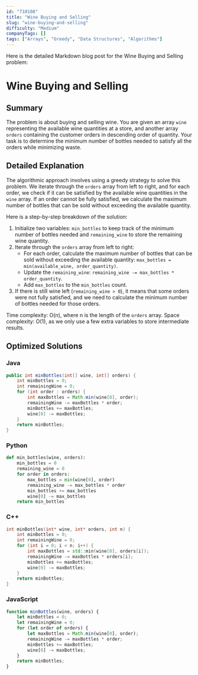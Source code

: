 ```yaml
---
id: "710108"
title: "Wine Buying and Selling"
slug: "wine-buying-and-selling"
difficulty: "Medium"
companyTags: []
tags: ["Arrays", "Greedy", "Data Structures", "Algorithms"]
---
```


Here is the detailed Markdown blog post for the Wine Buying and Selling problem:

# Wine Buying and Selling
## Summary
The problem is about buying and selling wine. You are given an array `wine` representing the available wine quantities at a store, and another array `orders` containing the customer orders in descending order of quantity. Your task is to determine the minimum number of bottles needed to satisfy all the orders while minimizing waste.

## Detailed Explanation
The algorithmic approach involves using a greedy strategy to solve this problem. We iterate through the `orders` array from left to right, and for each order, we check if it can be satisfied by the available wine quantities in the `wine` array. If an order cannot be fully satisfied, we calculate the maximum number of bottles that can be sold without exceeding the available quantity.

Here is a step-by-step breakdown of the solution:

1. Initialize two variables: `min_bottles` to keep track of the minimum number of bottles needed and `remaining_wine` to store the remaining wine quantity.
2. Iterate through the `orders` array from left to right:
	* For each order, calculate the maximum number of bottles that can be sold without exceeding the available quantity: `max_bottles = min(available_wine, order_quantity)`.
	* Update the `remaining_wine`: `remaining_wine -= max_bottles * order_quantity`.
	* Add `max_bottles` to the `min_bottles` count.
3. If there is still wine left (`remaining_wine > 0`), it means that some orders were not fully satisfied, and we need to calculate the minimum number of bottles needed for those orders.

Time complexity: O(n), where n is the length of the `orders` array.
Space complexity: O(1), as we only use a few extra variables to store intermediate results.

## Optimized Solutions

### Java
```java
public int minBottles(int[] wine, int[] orders) {
    int minBottles = 0;
    int remainingWine = 0;
    for (int order : orders) {
        int maxBottles = Math.min(wine[0], order);
        remainingWine -= maxBottles * order;
        minBottles += maxBottles;
        wine[0] -= maxBottles;
    }
    return minBottles;
}
```

### Python
```python
def min_bottles(wine, orders):
    min_bottles = 0
    remaining_wine = 0
    for order in orders:
        max_bottles = min(wine[0], order)
        remaining_wine -= max_bottles * order
        min_bottles += max_bottles
        wine[0] -= max_bottles
    return min_bottles
```

### C++
```cpp
int minBottles(int* wine, int* orders, int n) {
    int minBottles = 0;
    int remainingWine = 0;
    for (int i = 0; i < n; i++) {
        int maxBottles = std::min(wine[0], orders[i]);
        remainingWine -= maxBottles * orders[i];
        minBottles += maxBottles;
        wine[0] -= maxBottles;
    }
    return minBottles;
}
```

### JavaScript
```javascript
function minBottles(wine, orders) {
    let minBottles = 0;
    let remainingWine = 0;
    for (let order of orders) {
        let maxBottles = Math.min(wine[0], order);
        remainingWine -= maxBottles * order;
        minBottles += maxBottles;
        wine[0] -= maxBottles;
    }
    return minBottles;
}
```